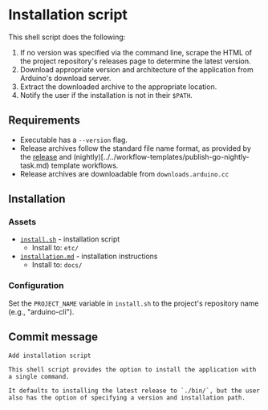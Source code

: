# Installation script

This shell script does the following:

1. If no version was specified via the command line, scrape the HTML of the project repository's releases page to determine the latest version.
1. Download appropriate version and architecture of the application from Arduino's download server.
1. Extract the downloaded archive to the appropriate location.
1. Notify the user if the installation is not in their `$PATH`.

## Requirements

- Executable has a `--version` flag.
- Release archives follow the standard file name format, as provided by the [release](../../workflow-templates/release-go-task.md) and (nightly)[../../workflow-templates/publish-go-nightly-task.md) template workflows.
- Release archives are downloadable from `downloads.arduino.cc`

## Installation

### Assets

- [`install.sh`](install.sh) - installation script
  - Install to: `etc/`
- [`installation.md`](installation.md) - installation instructions
  - Install to: `docs/`

### Configuration

Set the `PROJECT_NAME` variable in `install.sh` to the project's repository name (e.g., "arduino-cli").

## Commit message

```
Add installation script

This shell script provides the option to install the application with a single command.

It defaults to installing the latest release to `./bin/`, but the user also has the option of specifying a version and installation path.
```

